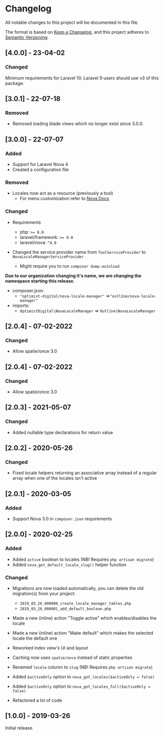 # Changelog

All notable changes to this project will be documented in this file.

The format is based on [Keep a Changelog](https://keepachangelog.com/en/1.0.0/),
and this project adheres to [Semantic Versioning](https://semver.org/spec/v2.0.0.html).

## [4.0.0] - 23-04-02

### Changed

Minimum requirements for Laravel 10. Laravel 9 users should use v3 of this package.

## [3.0.1] - 22-07-18

### Removed

- Removed loading blade views which no longer exist since 3.0.0.

## [3.0.0] - 22-07-07

### Added

- Support for Laravel Nova 4
- Created a configuration file

### Removed

- Locales now act as a resource (previously a tool)
  - For menu customization refer to [Nova Docs](https://nova.laravel.com/docs/4.0/customization/menus.html#customizing-the-main-menu)

### Changed

- Requirements

  - php: `>= 8.0`
  - laravel/framework: `>= 9.0`
  - laravel/nova: `^4.0`

- Changed the service provider name from `ToolServiceProvider` to `NovaLocaleManagerServiceProvider`
  - Might require you to run `composer dump-autoload`

**Due to our organization changing it's name, we are changing the namespace starting this release.**

- composer.json:
  - `"optimist-digital/nova-locale-manager"` =>`"outl1ne/nova-locale-manager"`
- imports:
  - `OptimistDigital\NovaLocaleManager` => `Outl1ne\NovaLocaleManager`

## [2.0.4] - 07-02-2022

### Changed

- Allow spatie/once 3.0

## [2.0.4] - 07-02-2022

### Changed

- Allow spatie/once 3.0

## [2.0.3] - 2021-05-07

### Changed

- Added nullable type declarations for return value

## [2.0.2] - 2020-05-26

### Changed

- Fixed locale helpers returning an associative array instead of a regular array when one of the locales isn't active

## [2.0.1] - 2020-03-05

### Added

- Support Nova 3.0 in `composer.json` requirements

## [2.0.0] - 2020-02-25

### Added

- Added `active` boolean to locales (NB! Requires `php artisan migrate`)
- Added `nova_get_default_locale_slug()` helper function

### Changed

- Migrations are now loaded automatically, you can delete the old migration(s) from your project:

  - `2019_03_26_000000_create_locale_manager_tables.php`
  - `2019_03_26_000001_add_default_boolean.php`

- Made a new (inline) action "Toggle active" which enables/disables the locale
- Made a new (inline) action "Make default" which makes the selected locale the default one
- Reworked index view's UI and layout
- Caching now uses `spatie/once` instead of static properties
- Renamed `locale` column to `slug` (NB! Requires `php artisan migrate`)
- Added `$activeOnly` option to `nova_get_locales($activeOnly = false)`
- Added `$activeOnly` option to `nova_get_locales_full($activeOnly = false)`
- Refactored a lot of code

## [1.0.0] - 2019-03-26

Initial release.
